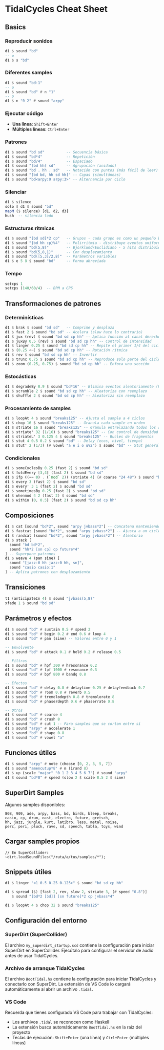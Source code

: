# TidalCycles Cheat Sheet

## Basics

### Reproducir sonidos

```haskell
d1 $ sound "bd"
-- o
d1 $ s "bd"
```

### Diferentes samples

```haskell
d1 $ sound "bd:1"
-- o
d1 $ sound "bd" # n "1"
-- o
d1 $ n "0 2" # sound "arpy"
```

### Ejecutar código

- **Una línea**: `Shift+Enter`
- **Múltiples líneas**: `Ctrl+Enter`

### Patrones

```haskell
d1 $ sound "bd sd"          -- Secuencia básica
d1 $ sound "bd*4"           -- Repetición
d1 $ sound "bd/4"           -- Espaciado
d1 $ sound "[bd hh] sd"     -- Agrupación (anidado)
d1 $ sound "bd . hh . sd"   -- Notación con puntos (más fácil de leer)
d1 $ sound "[bd bd, hh sd hh]" -- Capas (simultáneas)
d1 $ sound "bd<arpy:0 arpy:3>" -- Alternancia por ciclo
```

### Silenciar

```haskell
d1 $ silence
solo $ d1 $ sound "bd"
mapM ($ silence) [d1, d2, d3]
hush  -- silencia todo
```

### Estructuras rítmicas

```haskell
d1 $ sound "[bd sd]*2 cp"   -- Grupos - cada grupo es como un pequeño bucle
d1 $ sound "{bd hh cp}%4"   -- Polirritmia - distribuye eventos uniformemente
d1 $ sound "bd(5,8)"        -- Bjorklund/Euclidiano - 5 hits distribuidos en 8 pasos
d1 $ sound "bd(5,8,1)"      -- Con desplazamiento
d1 $ sound "bd([5,3]/2,8)"  -- Parámetros variables
d1 $ e 5 8 $ sound "bd"     -- Forma abreviada
```

### Tempo

```haskell
setcps 1
setcps (140/60/4)  -- BPM a CPS
```

## Transformaciones de patrones

### Determinísticas

```haskell
d1 $ brak $ sound "bd sd"   -- Comprime y desplaza
d1 $ fast 2 $ sound "bd sd" -- Acelera (slow hace lo contrario)
d1 $ jux (rev) $ sound "bd sd cp hh" -- Aplica función al canal derecho
d1 $ juxBy 0.5 (rev) $ sound "bd sd cp hh" -- Control de intensidad
d1 $ linger 0.25 $ sound "bd sd cp hh" -- Repite el primer 1/4 del ciclo
d1 $ (0.25 <~) $ sound "bd sd cp hh" -- Rotación rítmica
d1 $ rev $ sound "bd sd cp hh" -- Invertir
d1 $ trunc 0.75 $ sound "bd sd cp hh" -- Reproduce solo parte del ciclo
d1 $ zoom (0.25, 0.75) $ sound "bd sd cp hh" -- Enfoca una sección
```

### Estocásticas

```haskell
d1 $ degradeBy 0.9 $ sound "bd*16" -- Elimina eventos aleatoriamente (90%)
d1 $ scramble 2 $ sound "bd sd cp hh" -- Aleatoriza con reemplazo
d1 $ shuffle 2 $ sound "bd sd cp hh" -- Aleatoriza sin reemplazo
```

### Procesamiento de samples

```haskell
d1 $ loopAt 4 $ sound "breaks125" -- Ajusta el sample a 4 ciclos
d1 $ chop 16 $ sound "breaks125" -- Granula cada sample en orden
d1 $ striate 16 $ sound "breaks125" -- Granula entrelazando todos los samples
d1 $ striate' 32 (1/16) $ sound "breaks125" -- Con control de densidad
d1 $ striateL' 3 0.125 4 $ sound "breaks125" -- Bucles de fragmentos
d1 $ stut 4 0.5 0.2 $ sound "bd" -- Delay (ecos, nivel, tiempo)
d1 $ stut' 2 (1/3) (# vowel "a e i o u%2") $ sound "bd" -- Stut generalizado
```

### Condicionales

```haskell
d1 $ someCyclesBy 0.25 (fast 2) $ sound "bd sd"
d1 $ foldEvery [3,4] (fast 2) $ sound "bd sd"
d1 $ ifp ((== 0) . (`mod` 2)) (striate 4) (# coarse "24 48") $ sound "bd sd"
d1 $ every 3 (fast 2) $ sound "bd sd"
d1 $ every' 3 1 (fast 2) $ sound "bd sd"
d1 $ sometimesBy 0.25 (fast 2) $ sound "bd sd"
d1 $ whenmod 4 2 (fast 2) $ sound "bd sd"
d1 $ within (0, 0.5) (fast 2) $ sound "bd sd cp hh"
```

## Composiciones

```haskell
d1 $ cat [sound "bd*2", sound "arpy jvbass*2"] -- Concatena manteniendo duración
d1 $ fastcat [sound "bd*2", sound "arpy jvbass*2"] -- Ajusta a un ciclo
d1 $ randcat [sound "bd*2", sound "arpy jvbass*2"] -- Aleatorio
d1 $ stack [
  sound "bd bd*2",
  sound "hh*2 [sn cp] cp future*4"
] -- Superpone patrones
d1 $ weave 4 (pan sine) [
  sound "[jazz:0 hh jazz:0 hh, sn]",
  sound "casio casio:1"
] -- Aplica patrones con desplazamiento
```

## Transiciones

```haskell
t1 (anticipateIn 4) $ sound "jvbass(5,8)"
xfade 1 $ sound "bd sd"
```

## Parámetros y efectos

```haskell
d1 $ sound "bd" # sustain 0.5 # speed 2
d1 $ sound "bd" # begin 0.2 # end 0.6 # loop 4
d1 $ sound "bd" # pan (sine) -- Valores entre 0 y 1

-- Envolvente
d1 $ sound "bd" # attack 0.1 # hold 0.2 # release 0.5

-- Filtros
d1 $ sound "bd" # hpf 300 # hresonance 0.2
d1 $ sound "bd" # lpf 1000 # resonance 0.3
d1 $ sound "bd" # bpf 800 # bandq 0.8

-- Efectos
d1 $ sound "bd" # delay 0.8 # delaytime 0.25 # delayfeedback 0.7
d1 $ sound "bd" # room 0.8 # reverb 0.5
d1 $ sound "bd" # tremolodepth 0.8 # tremolorate 8
d1 $ sound "bd" # phaserdepth 0.6 # phaserrate 0.8

-- Otros
d1 $ sound "bd" # coarse 4
d1 $ sound "bd" # crush 8
d1 $ sound "bd" # cut 1 -- Para samples que se cortan entre sí
d1 $ sound "arpy" # accelerate 1
d1 $ sound "bd" # shape 0.8
d1 $ sound "bd" # vowel "a"
```

## Funciones útiles

```haskell
d1 $ sound "arpy" # note (choose [0, 2, 3, 5, 7])
d1 $ sound "amencutup*8" # n (irand 8)
d1 $ up (scale "major" "0 1 2 3 4 5 6 7") # sound "arpy"
d1 $ sound "bd*8" # speed (slow 2 $ scale 0.5 2 $ sine)
```

## SuperDirt Samples

Algunos samples disponibles:

```text
808, 909, ade, arpy, bass, bd, birds, bleep, breaks,
casio, cp, drum, east, electro, future, gretsch,
hh, jazz, jungle, kurt, latibro, less, metal, noise,
perc, peri, pluck, rave, sd, speech, tabla, toys, wind
```

## Cargar samples propios

```supercollider
// En SuperCollider:
~dirt.loadSoundFiles("/ruta/a/tus/samples/*");
```

## Snippets útiles

```haskell
d1 $ linger "<1 0.5 0.25 0.125>" $ sound "bd sd cp hh"

d1 $ spread ($) [fast 2, rev, slow 2, striate 3, (# speed "0.8")]
   $ sound "[bd*2 [bd]] [sn future]*2 cp jvbass*4"

d1 $ loopAt 4 $ chop 32 $ sound "breaks125"
```

## Configuración del entorno

### SuperDirt (SuperCollider)

El archivo `my_superdirt_startup.scd` contiene la configuración para iniciar SuperDirt en SuperCollider. Ejecútalo para configurar el servidor de audio antes de usar TidalCycles.

### Archivo de arranque TidalCycles

El archivo `BootTidal.hs` contiene la configuración para iniciar TidalCycles y conectarlo con SuperDirt. La extensión de VS Code lo cargará automáticamente al abrir un archivo `.tidal`.

### VS Code

Recuerda que tienes configurado VS Code para trabajar con TidalCycles:

- Los archivos `.tidal` se reconocen como Haskell
- La extensión busca automáticamente `BootTidal.hs` en la raíz del proyecto
- Teclas de ejecución: `Shift+Enter` (una línea) y `Ctrl+Enter` (múltiples líneas)
